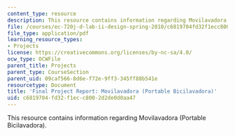 ```yaml
---
content_type: resource
description: This resource contains information regarding Movilavadora (Portable Bicilavadora).
file: /courses/ec-720j-d-lab-ii-design-spring-2010/c6819704fd32f1ecc8002d2de0d0aa47_MITEC_720JS10_ProjWashFin.pdf
file_type: application/pdf
learning_resource_types:
- Projects
license: https://creativecommons.org/licenses/by-nc-sa/4.0/
ocw_type: OCWFile
parent_title: Projects
parent_type: CourseSection
parent_uid: 09caf566-8d6e-f72e-9ff3-345ff88b541e
resourcetype: Document
title: 'Final Project Report: Movilavadora (Portable Bicilavadora)'
uid: c6819704-fd32-f1ec-c800-2d2de0d0aa47
---
```

This resource contains information regarding Movilavadora (Portable Bicilavadora).